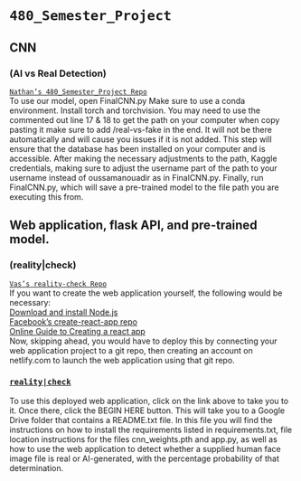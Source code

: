 # `480_Semester_Project`

## CNN

### (AI vs Real Detection)

[`Nathan’s 480_Semester_Project Repo`](https://github.com/nhasey/480_Semester_Project)  
To use our model, open FinalCNN.py
Make sure to use a conda environment.
Install torch and torchvision.
You may need to use the commented out line 17 & 18 to get the path on your computer when copy pasting it make sure to add /real-vs-fake in the end. It will not be there automatically and will cause you issues if it is not added. This step will ensure that the database has been installed on your computer and is accessible.
After making the necessary adjustments to the path, Kaggle credentials, making sure to adjust the username part of the path to your username instead of oussamanouadir as in FinalCNN.py.
Finally, run FinalCNN.py, which will save a pre-trained model to the file path you are executing this from.

## Web application, flask API, and pre-trained model.

### (reality|check)

[`Vas’s reality-check Repo`](https://github.com/vas2000-emu/reality-check)  
If you want to create the web application yourself, the following would be necessary:  
[Download and install Node.js](https://nodejs.org)  
[Facebook’s create-react-app repo](https://github.com/facebook/create-react-app?tab=readme-ov-file)  
[Online Guide to Creating a react app](https://create-react-app.dev/)  
Now, skipping ahead, you would have to deploy this by connecting your web application project to a git repo, then creating an account on netlify.com to launch the web application using that git repo.

### [`reality|check`](https://realitycheck480.netlify.app/)

To use this deployed web application, click on the link above to take you to it. Once there, click the BEGIN HERE button. This will take you to a Google Drive folder that contains a README.txt file. In this file you will find the instructions on how to install the requirements listed in requirements.txt, file location instructions for the files cnn_weights.pth and app.py, as well as how to use the web application to detect whether a supplied human face image file is real or AI-generated, with the percentage probability of that determination.
